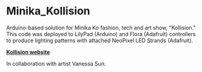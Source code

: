 # Minika_Kollision
<p>Arduino-based solution for Minika Ko fashion, tech and art show, "Kollision."<br> 
This code was deployed to LilyPad (Arduino) and Flora (Adafruit) controllers<br>
to produce lighting patterns with attached NeoPixel LED Strands (Adafruit).</p>

<p><strong><a href="https://www.minikako.com/kollision">Kollision website</a></strong></p>

<p>In collaboration with artist Vanessa Sun.</p>
